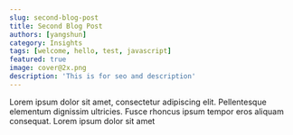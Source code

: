 ```yaml
---
slug: second-blog-post
title: Second Blog Post
authors: [yangshun]
category: Insights
tags: [welcome, hello, test, javascript]
featured: true
image: cover@2x.png
description: 'This is for seo and description'
---
```


Lorem ipsum dolor sit amet, consectetur adipiscing elit. Pellentesque elementum dignissim ultricies. Fusce rhoncus ipsum tempor eros aliquam consequat. Lorem ipsum dolor sit amet
